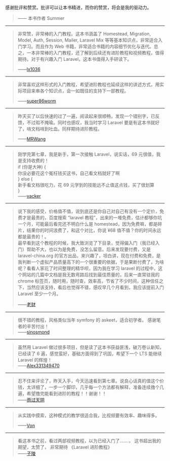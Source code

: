 感谢批评和赞赏。批评可以让本书精进，而你的赞赏，将会是我的驱动力。

> —— 本书作者 Summer

---

> 非常赞，非常棒的入门教程。这本书涵盖了 Homestead, Migration, Model, Auth, Session, Mailer, Laravel Mix 等等基本知识点，非常适合入门学习。而且作为 Web 书籍，非常适合书籍的内容细节优化与迭代。总之，一本非常棒的入门教程，还了解到后续还有进阶教程和视频教程，值得期待。对于有兴趣入门 Laravel，这本书值得入手研读下。
>
> ——[lx1036](https://learnku.com/users/2233)

---

> 非常喜欢这样形式的入门教程，希望进阶教程也延续这样的讲述方式，用实际项目来串各个知识点，会一如既往的支持下一部教程。
>
> ——[super86worm](https://learnku.com/users/7346)

---

> 昨天买了以后快速的过了一遍，阅读起来很顺畅，发现一个错别字，已反馈，不过瑕不掩瑜。同时也感叹，我当时学习 Laravel 要是有这本书就好了，啃文档啃到吐血。同样期待进阶教程。
>
> ——[MRWang](https://learnku.com/users/4902)

---

> 刚学完第七章，我是新手，第一次接触 Laravel，说实话，69 元很值，我是支持收费的！  
> if \(你是大神\) {  
> 你没必要花这个冤枉钱买这书，自己看文档就好了啊  
> } else {  
> 新手看文档很吃力，花 69 元学到的技能远不止值这点钱，买了很划算  
> }  
> ——[vacker](https://learnku.com/users/1027)

---

> 说下我的感受，价格值不值，说到底还是你自己对自己有没有一个定价，免费才是最贵的，百度搜索 “laravel 教程”，出来的一堆免费，估计都够你坑一个月，可能最后看完还不明白什么是 homestead，因为免费嘛，都是碎片，结果你的时间浪费了，和这个对比，你说 ¥68 值不值？你的时间永远都是最贵的！。  
> 最早看到这个教程的时候，我大致浏览了下目录，觉得偏入门（我已经入门）帮助不大，也以为是免费，没怎么留意。后来发现要付费，又是 laravel-china.org 的官方出品，来兴趣了，坦白讲，现在付费和免费，是我判断一个虚拟产品质量高下的一个很重要的依据，于是果断付费了，为啥呢？看看人家花了时间整理的精华呗，因为我在学习 laravel 的过程中，这个网站的几篇中文档是我无数弯路后找到最佳质量的，后来一直常驻我的 chrome 标签页，随时用，随时查，效率高，节省了不少时间，这种信任之下，当然应该支持，看后也觉得不错，感叹早几个月看到，我应该提前入门 Laravel 至少一个月。
>
> ——[老财](https://learnku.com/users/5871)

---

> 很不错的教程，风格类似当年 symfony 的 askeet，适合初学者。 感谢笔者的辛苦付出！  
> ——[sinosmond](https://learnku.com/users/10160)

---

> 虽然用 Laravel 做过很多项目，但是读了这本书获益匪浅，破万卷认新知，已经读了 6 遍，感觉蛮好，基础方面得到了巩固，希望下一个 LTS 能继续 Laravel 的辉煌！  
> ——[Alex331349470](https://learnku.com/users/4328)

---

> 忍不住来评论了，昨天入手，今天迅速看到第七章。说良心话真的值这个价钱，太详细了，一步一个脚印，几乎每一个方法都有解释，准备连续撸个几遍，希望撸完能看到进阶的教程！！谢谢！！  
> ——[雨过天阴](https://learnku.com/users/15087)

---

> 从实践中摸索，这种模式的教学很适合我，比视频要有效率、趣味得多。
>
> ——[Von](https://learnku.com/courses/Von)

---

> 看这本书之前，看过两部视频教程，以为已经入门了.......， 这书超出我的期望，太赞了， 非常期待 《Laravel 进阶教程》  
> ——[子陵](https://learnku.com/users/17185)



